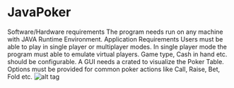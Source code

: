 # JavaPoker
 Software/Hardware requirements
The program needs run on any machine with JAVA Runtime Environment.
 Application Requirements
Users must be able to play in single player or multiplayer modes. In single player mode the program must able to emulate virtual players.
Game type, Cash in hand etc. should be configurable.
A GUI needs a crated to visualize the Poker Table.
Options must be provided for common poker actions like Call, Raise, Bet, Fold etc.
![alt tag](http://i.imgur.com/SDdAqec.png)
